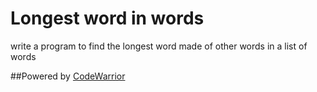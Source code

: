 # Longest word in words

write a program to find the longest word made of other words in a list of words

##Powered by [CodeWarrior](http://code-warrior.herokuapp.com)

